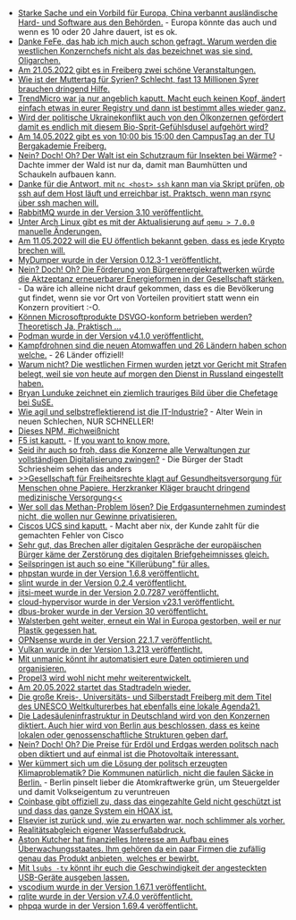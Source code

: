 * [Starke Sache und ein Vorbild für Europa, China verbannt ausländische Hard- und Software aus den Behörden.](https://blog.fefe.de/?ts=9c86d1ab) - Europa könnte das auch und wenn es 10 oder 20 Jahre dauert, ist es ok.
* [Danke FeFe, das hab ich mich auch schon gefragt. Warum werden die westlichen Konzernchefs nicht als das bezeichnet was sie sind, Oligarchen.](https://blog.fefe.de/?ts=9c896e14)
* [Am 21.05.2022 gibt es in Freiberg zwei schöne Veranstaltungen.](https://freibergfueralle.de/fotowettbewerb-fuer-alle)
* [Wie ist der Muttertag für Syrien? Schlecht, fast 13 Millionen Syrer brauchen dringend Hilfe.](https://netzfrauen.org/2022/05/08/syria-2/)
* [TrendMicro war ja nur angeblich kaputt. Macht euch keinen Kopf, ändert einfach etwas in eurer Registry und dann ist bestimmt alles wieder ganz.](https://www.borncity.com/blog/2022/05/09/trend-micro-sicherheitslsungen-registry-nderungen-nach-fehlalarm-3-mai-2022-zurcknehmen/)
* [Wird der politische Ukrainekonflikt auch von den Ölkonzernen gefördert damit es endlich mit diesem Bio-Sprit-Gefühlsdusel aufgehört wird?](https://www.sonnenseite.com/de/mobilitaet/biosprit-umstritten/)
* [Am 14.05.2022 gibt es von 10:00 bis 15:00 den CampusTag an der TU Bergakademie Freiberg.](https://tu-freiberg.de/presse/studieninfos-fuer-schuelerinnen-und-schueler-aus-erster-hand-campustag-am-14-mai)
* [Nein? Doch! Oh? Der Walt ist ein Schutzraum für Insekten bei Wärme?](https://www.sonnenseite.com/de/umwelt/der-wald-als-schutzraum-fuer-insekten-in-waermeren-klimazonen/) - Dachte immer der Wald ist nur da, damit man Baumhütten und Schaukeln aufbauen kann.
* [Danke für die Antwort, mit `nc <host> ssh` kann man via Skript prüfen, ob ssh auf dem Host läuft und erreichbar ist. Praktsch, wenn man rsync über ssh machen will.](https://utcc.utoronto.ca/~cks/space/blog/sysadmin/CheckRsyncMasterIsUp)
* [RabbitMQ wurde in der Version 3.10 veröffentlicht.](https://blog.rabbitmq.com/posts/2022/05/rabbitmq-3.10-release-overview/)
* [Unter Arch Linux gibt es mit der Aktualisierung auf `qemu > 7.0.0` manuelle Änderungen.](https://archlinux.org/news/qemu-700-changes-split-package-setup/)
* [Am 11.05.2022 will die EU öffentlich bekannt geben, dass es jede Krypto brechen will.](https://www.ccc.de/de/updates/2022/eu-kommission-will-alle-chatnachrichten-durchleuchten)
* [MyDumper wurde in der Version 0.12.3-1 veröffentlicht.](https://www.percona.com/blog/mydumper-0-12-3-1-is-now-available/)
* [Nein? Doch! Oh? Die Förderung von Bürgerenergiekraftwerken würde die Aktzeptanz erneuerbarer Energieformen in der Gesellschaft stärken.](https://www.sonnenseite.com/de/politik/ein-wegweisendes-bverfg-urteil-fuer-die-windkraft-und-ausgerechnet-der-bwe-kritisiert/) - Da wäre ich alleine nicht drauf gekommen, dass es die Bevölkerung gut findet, wenn sie vor Ort von Vorteilen provitiert statt wenn ein Konzern provitiert :-O.
* [Können Microsoftprodukte DSVGO-konform betrieben werden? Theoretisch Ja, Praktisch ... ](https://www.kuketz-blog.de/datenschutz-studien-analysen-und-einschaetzungen-zu-microsoft-produkten/)
* [Podman wurde in der Version v4.1.0 veröffentlicht.](https://podman.io/releases/2022/05/09/podman-release-v4.1.0.html)
* [Kampfdrohnen sind die neuen Atomwaffen und 26 Ländern haben schon welche.](https://netzpolitik.org/2022/26-laender-haben-bewaffnete-drohnen/) - 26 Länder offiziell!
* [Warum nicht? Die westlichen Firmen wurden jetzt vor Gericht mit Strafen belegt, weil sie von heute auf morgen den Dienst in Russland eingestellt haben.](https://www.bleepingcomputer.com/news/technology/dell-apple-netflix-face-lawsuits-for-pulling-services-out-of-russia/)
* [Bryan Lunduke zeichnet ein ziemlich trauriges Bild über die Chefetage bei SuSE.](https://blog.fefe.de/?ts=9c84f822)
* [Wie agil und selbstreflektierend ist die IT-Industrie?](https://blog.fefe.de/?ts=9c84f0e0) - Alter Wein in neuen Schlechen, NUR SCHNELLER!
* [Dieses NPM, #ichweißnicht](https://blog.fefe.de/?ts=9c84ed8a)
* [F5 ist kaputt.](https://blog.fefe.de/?ts=9c84e657) - [If you want to know more.](https://www.bleepingcomputer.com/news/security/hackers-exploiting-critical-f5-big-ip-bug-public-exploits-released/)
* [Seid ihr auch so froh, dass die Konzerne alle Verwaltungen zur vollständigen Digitalisierung zwingen?](https://www.borncity.com/blog/2022/05/10/schriesheim-kommunale-daten-nach-ransomware-befall-im-darknet/) - Die Bürger der Stadt Schriesheim sehen das anders
* [>>Gesellschaft für Freiheitsrechte klagt auf Gesundheitsversorgung für Menschen ohne Papiere. Herzkranker Kläger braucht dringend medizinische Versorgung<<](https://freiheitsrechte.org/pm-gesundheitsversorgung/)
* [Wer soll das Methan-Problem lösen? Die Erdgasunternehmen zumindest nicht, die wollen nur Gewinne privatisieren.](https://www.sonnenseite.com/de/wirtschaft/ein-grossteil-der-erdgas-unternehmen-ignoriert-weiter-klimaschaedliche-methan-emissionen/)
* [Ciscos UCS sind kaputt.](https://www.borncity.com/blog/2022/05/10/fertigungsfehler-cisco-warnt-vor-dimm-ausfllen/) - Macht aber nix, der Kunde zahlt für die gemachten Fehler von Cisco
* [Sehr gut, das Brechen aller digitalen Gespräche der europäischen Bürger käme der Zerstörung des digitalen Briefgeheimnisses gleich.](https://www.patrick-breyer.de/zerstoerung-des-digitalen-briefgeheimnisses-klage-gegen-chatkontrolle-eingereicht/)
* [Seilspringen ist auch so eine "Killerübung" für alles.](https://www.careelite.de/seilspringen-vorteile-springseil/)
* [phpstan wurde in der Version 1.6.8 veröffentlicht.](https://github.com/phpstan/phpstan/releases/tag/1.6.8)
* [slint wurde in der Version 0.2.4 veröffentlicht.](https://github.com/slint-ui/slint/releases/tag/v0.2.4)
* [jitsi-meet wurde in der Version 2.0.7287 veröffentlicht.](https://github.com/jitsi/jitsi-meet/releases/tag/stable/jitsi-meet_7287)
* [cloud-hypervisor wurde in der Version v23.1 veröffentlicht.](https://github.com/cloud-hypervisor/cloud-hypervisor/releases/tag/v23.1)
* [dbus-broker wurde in der Version 30 veröffentlicht.](https://www.phoronix.com/scan.php?page=news_item&px=Dbus-Broker-30)
* [Walsterben geht weiter, erneut ein Wal in Europa gestorben, weil er nur Plastik gegessen hat.](https://netzfrauen.org/2022/05/10/plastik-8/)
* [OPNsense wurde in der Version 22.1.7 veröffentlicht.](https://opnsense.org/opnsense-22-1-7-released/)
* [Vulkan wurde in der Version 1.3.213 veröffentlicht.](https://www.phoronix.com/scan.php?page=news_item&px=Vulkan-1.3.213-Released)
* [Mit unmanic könnt ihr automatisiert eure Daten optimieren und organisieren.](https://docs.unmanic.app/)
* [Propel3 wird wohl nicht mehr weiterentwickelt.](https://github.com/propelorm/Propel3/issues/92)
* [Am 20.05.2022 startet das Stadtradeln wieder.](https://www.stadtradeln.de)
* [Die große Kreis-, Universitäts- und Silberstadt Freiberg mit dem Titel des UNESCO Weltkulturerbes hat ebenfalls eine lokale Agenda21.](http://freibergeragenda21.de/)
* [Die Ladesäuleninfrastruktur in Deutschland wird von den Konzernen diktiert. Auch hier wird von Berlin aus beschlossen, dass es keine lokalen oder genossenschaftliche Strukturen geben darf.](https://www.sonnenseite.com/de/mobilitaet/e-mobilitaet-mal-eben-gruen-laden/)
* [Nein? Doch! Oh? Die Preise für Erdöl und Erdgas werden politsch nach oben diktiert und auf einmal ist die Photovoltaik interessant.](https://www.sonnenseite.com/de/wirtschaft/solarenergie-geschaeftsklima-auf-allzeithoch/)
* [Wer kümmert sich um die Lösung der politsch erzeugten Klimaproblematik? Die Kommunen natürlich, nicht die faulen Säcke in Berlin.](https://www.sonnenseite.com/de/politik/stadtspitzen-nennen-erstmals-klimathematik-als-wichtigste-aktuelle-aufgabe/) - Berlin pinselt lieber die Atomkraftwerke grün, um Steuergelder und damit Volkseigentum zu veruntreuen
* [Coinbase gibt offiziell zu, dass das eingezahlte Geld nicht geschützt ist und dass das ganze System ein HOAX ist.](https://blog.fefe.de/?ts=9c85be39)
* [Elsevier ist zurück und, wie zu erwarten war, noch schlimmer als vorher.](https://blog.fefe.de/?ts=9c85be39)
* [Realitätsabgleich eigener Wasserfußabdruck.](https://www.careelite.de/wasserfussabdruck/)
* [Aston Kutcher hat finanzielles Interesse am Aufbau eines Überwachungsstaates. Ihm gehören da ein paar Firmen die zufällig genau das Produkt anbieten, welches er bewirbt.](https://netzpolitik.org/2022/chatkontrolle-wie-ein-hollywoodstar-fuer-mehr-ueberwachung-wirbt/)
* [Mit `lsubs -tv` könnt ihr euch die Geschwindigkeit der angesteckten USB-Geräte ausgeben lassen.](https://utcc.utoronto.ca/~cks/space/blog/linux/SeeingUSBDeviceSpeeds)
* [vscodium wurde in der Version 1.67.1 veröffentlicht.](https://github.com/VSCodium/vscodium/releases/tag/1.67.1)
* [rqlite wurde in der Version v7.4.0 veröffentlicht.](https://github.com/rqlite/rqlite/releases/tag/v7.4.0)
* [phpqa wurde in der Version 1.69.4 veröffentlicht.](https://github.com/jakzal/phpqa/releases/tag/v1.69.4)
